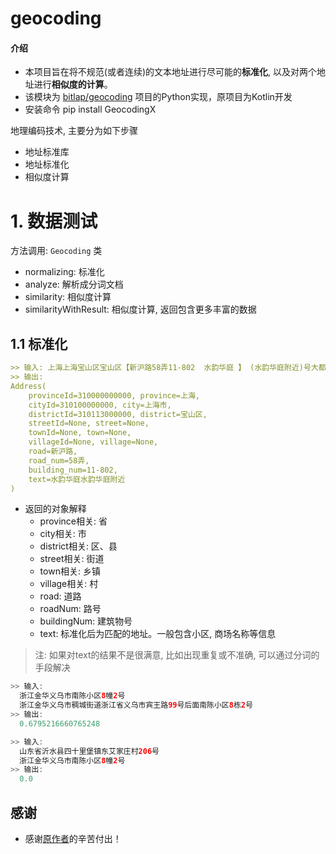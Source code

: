 # geocoding

#### 介绍
* 本项目旨在将不规范(或者连续)的文本地址进行尽可能的**标准化**, 以及对两个地址进行**相似度的计算**。
* 该模块为 [bitlap/geocoding](https://github.com/bitlap/geocoding) 项目的Python实现，原项目为Kotlin开发
* 安装命令 pip install GeocodingX

地理编码技术, 主要分为如下步骤
 * 地址标准库
 * 地址标准化
 * 相似度计算


# 1. 数据测试

方法调用: `Geocoding` 类
 * normalizing: 标准化
 * analyze: 解析成分词文档
 * similarity: 相似度计算
 * similarityWithResult: 相似度计算, 返回包含更多丰富的数据
 
## 1.1 标准化

```markdown
>> 输入: 上海上海宝山区宝山区【新沪路58弄11-802  水韵华庭 】 (水韵华庭附近)号大都会3号楼2单元1303
>> 输出:
Address(
	provinceId=310000000000, province=上海, 
	cityId=310100000000, city=上海市, 
	districtId=310113000000, district=宝山区, 
	streetId=None, street=None, 
	townId=None, town=None, 
	villageId=None, village=None, 
	road=新沪路, 
	road_num=58弄, 
	building_num=11-802, 
	text=水韵华庭水韵华庭附近
)
```
* 返回的对象解释
    * province相关: 省
    * city相关: 市
    * district相关: 区、县
    * street相关: 街道
    * town相关: 乡镇
    * village相关: 村
    * road: 道路
    * roadNum: 路号
    * buildingNum: 建筑物号
    * text: 标准化后为匹配的地址。一般包含小区, 商场名称等信息

> 注: 如果对text的结果不是很满意, 比如出现重复或不准确, 可以通过分词的手段解决

```java
>> 输入:
  浙江金华义乌市南陈小区8幢2号
  浙江金华义乌市稠城街道浙江省义乌市宾王路99号后面南陈小区8栋2号
>> 输出: 
  0.6795216660765248
```

```java
>> 输入:
  山东省沂水县四十里堡镇东艾家庄村206号
  浙江金华义乌市南陈小区8幢2号
>> 输出:
  0.0
 ```

## 感谢
* 感谢[原作者](https://github.com/bitlap/geocoding)的辛苦付出！